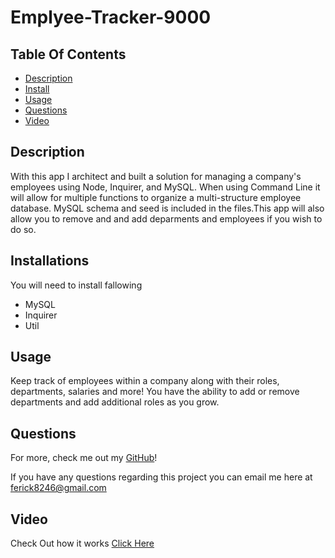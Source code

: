 # Emplyee-Tracker-9000

## Table Of Contents
* [Description](#description)
* [Install](#install)
* [Usage](#usage)
* [Questions](#questions)
* [Video](#video)



## Description

With this app I architect and built a solution for managing a company's employees using Node, Inquirer, and MySQL. When using
Command Line it will allow for multiple functions to organize a multi-structure employee database. MySQL schema and seed is included in the files.This app
will also allow you to remove and and add deparments and employees if you wish to do so.

## Installations

You will need to install fallowing 
* MySQL
* Inquirer 
* Util

## Usage

Keep track of employees within a company along with their roles, departments, salaries and more! You have the ability to add or remove departments and add additional roles as you grow.

## Questions

For more, check me out my [GitHub](https://github.com/ferick8246)!

If you have any questions regarding this project you can email me here at ferick8246@gmail.com 

## Video 

Check Out how it works [Click Here](https://youtu.be/TKHlzYVYRPw)


